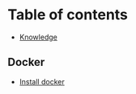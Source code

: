 # Table of contents

* [Knowledge](README.md)

## Docker

* [Install docker](docker/install-docker.md)

